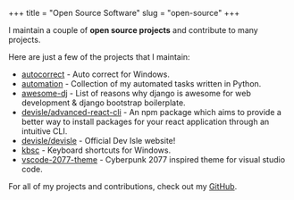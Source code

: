 +++
title = "Open Source Software"
slug = "open-source"
+++

I maintain a couple of **open source projects** and contribute to many projects.

Here are just a few of the projects that I maintain:

- [autocorrect](https://github.com/endormi/autocorrect) - Auto correct for Windows.
- [automation](https://github.com/endormi/automation) - Collection of my automated tasks written in Python.
- [awesome-dj](https://github.com/endormi/awesome-dj) - List of reasons why django is awesome for web development & django bootstrap boilerplate.
- [devisle/advanced-react-cli](https://github.com/devisle/advanced-react-cli) - An npm package which aims to provide a better way to install packages for your react application through an intuitive CLI.
- [devisle/devisle](https://github.com/devisle/devisle) - Official Dev Isle website!
- [kbsc](https://github.com/endormi/kbsc) - Keyboard shortcuts for Windows. 
- [vscode-2077-theme](https://github.com/endormi/vscode-2077-theme) - Cyberpunk 2077 inspired theme for visual studio code.

For all of my projects and contributions, check out my [GitHub](https://github.com/endormi).
